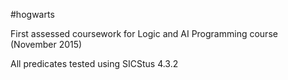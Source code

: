 #hogwarts

First assessed coursework for Logic and AI Programming course (November 2015)

All predicates tested using SICStus 4.3.2
